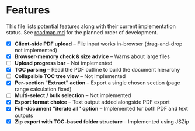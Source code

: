 # Features
This file lists potential features along with their current implementation status. See [roadmap.md](roadmap.md) for the planned order of development.

- [x] **Client-side PDF upload** – File input works in-browser (drag-and-drop not implemented)
- [x] **Browser-memory check & size advice** – Warns about large files
- [ ] **Upload progress bar** – Not implemented
- [x] **TOC parsing** – Read the PDF outline to build the document hierarchy
- [ ] **Collapsible TOC tree view** – Not implemented
- [x] **Per-section "Extract" action** – Export a single chosen section (page range calculation fixed)
- [ ] **Multi-select / bulk selection** – Not implemented
- [x] **Export format choice** – Text output added alongside PDF export
- [x] **Full-document "iterate all" option** – Implemented for both PDF and text outputs
- [x] **Zip export with TOC-based folder structure** – Implemented using JSZip
